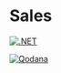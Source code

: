 # Sales

[![.NET](https://github.com/Njuguna-JohnBrian/JiliMall/actions/workflows/dotnet.yml/badge.svg?branch=master)](https://github.com/Njuguna-JohnBrian/JiliMall/actions/workflows/dotnet.yml)


[![Qodana](https://github.com/Njuguna-JohnBrian/JiliMall/actions/workflows/qodana.yml/badge.svg?branch=master)](https://github.com/Njuguna-JohnBrian/JiliMall/actions/workflows/qodana.yml)
